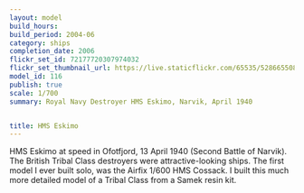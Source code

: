 ```yaml
---
layout: model
build_hours: 
build_period: 2004-06
category: ships
completion_date: 2006
flickr_set_id: 72177720307974032
flickr_set_thumbnail_url: https://live.staticflickr.com/65535/52866550894_395616c6d3_m.jpg
model_id: 116
publish: true
scale: 1/700
summary: Royal Navy Destroyer HMS Eskimo, Narvik, April 1940


title: HMS Eskimo
---
```


HMS Eskimo at speed in Ofotfjord, 13 April 1940 (Second Battle of Narvik). The British Tribal Class destroyers were attractive-looking ships. The first model I ever built solo, was the Airfix 1/600 HMS Cossack. I built this much more detailed model of a Tribal Class from a Samek resin kit.
